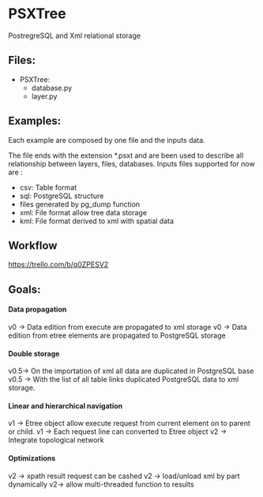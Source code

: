 # PSXTree
PostregreSQL and Xml relational storage

## Files:
- PSXTree:
    - database.py
    - layer.py

## Examples:
Each example are composed by one file and the inputs data.

The file  ends with the extension \*.psxt and are been used to describe all relationship between layers, files, databases.
Inputs files supported for now are :
  - csv: Table format
  - sql: PostgreSQL structure
  - files generated by pg_dump function
  - xml: File format allow tree data storage
  - kml: File format derived to xml with spatial data

## Workflow

https://trello.com/b/q0ZPESV2

## Goals:
#### Data propagation
v0 -> Data edition from execute are propagated to xml storage
v0 -> Data edition from etree elements are propagated to PostgreSQL storage
#### Double storage
v0.5-> On the importation of xml all data are duplicated in PostgreSQL base
v0.5 -> With the list of all table links duplicated PostgreSQL data to xml storage.
#### Linear and hierarchical navigation
v1 -> Etree object allow execute request from current element on to parent or child.
v1 -> Each request line can converted to Etree object
v2 -> Integrate topological network
#### Optimizations
v2 -> xpath result request can be cashed
v2 -> load/unload xml by part dynamically
v2-> allow multi-threaded function to results
